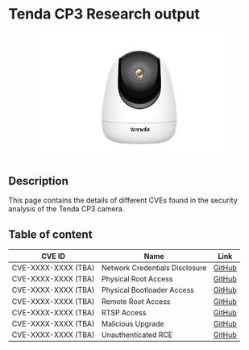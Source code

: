 # Tenda CP3 Research output

<p style="text-align: center">
    <img src="images/cp3.png" width="75%">
</p>

## Description
This page contains the details of different CVEs found in the security analysis of the Tenda CP3 camera.


## Table of content

| CVE ID                  | Name    | Link          |
| ----------------------- | ------- | ------------- |
| CVE-XXXX-XXXX (TBA) | Network Credentials Disclosure | [GitHub](CP3/tmp_NCD.md) |
| CVE-XXXX-XXXX (TBA) | Physical Root Access | [GitHub](CP3/tmp_PRA.md) |
| CVE-XXXX-XXXX (TBA) | Physical Bootloader Access | [GitHub](CP3/tmp_PBA.md) |
| CVE-XXXX-XXXX (TBA) | Remote Root Access | [GitHub](CP3/tmp_RRA.md) |
| CVE-XXXX-XXXX (TBA) | RTSP Access | [GitHub](CP3/tmp_RTSPa.md) |
| CVE-XXXX-XXXX (TBA) | Malicious Upgrade | [GitHub](CP3/tmp_MU.md) |
| CVE-XXXX-XXXX (TBA) | Unauthenticated RCE | [GitHub](CP3/tmp_uRCE.md) |

